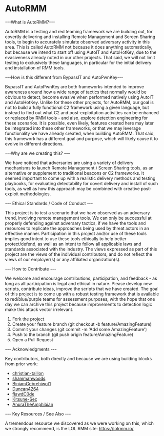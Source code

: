 # AutoRMM

---What is AutoRMM?---

AutoRMM is a testing and red teaming framework we are building out, for covertly delivering and installing Remote Management and Screen Sharing tools, to begin to accurately simulate observed adversary activity in this area.  This is called AutoRMM not because it does anything automatically, but because we intend to start off using AutoIT and AutoHotKey, due to the evasiveness already noted in our other projects.  That said, we will not limit testing to exclusively these languages, in particular for the initial delivery and installation of RMM tools.  

---How is this different from BypassIT and AutoPwnKey---

BypassIT and AutoPwnKey are both frameworks intended to improve awareness around how a wide range of tactics that normally would be obvious to detect, become evasive when performed natively using AutoIT and AutoHotKey.  Unlike for these other projects, for AutoRMM, our goal is not to build a fully functional C2 framework using a given language, but instead to find out what C2 and post-exploitation activities can be enhanced or replaced by RMM tools - and also, explore detection engineering for these scenarios.  It is possible, even likely, features created here may later be integrated into these other frameworks, or that we may leverage functionality we have already created, when building AutoRMM.  That said, this framework has a different goal and purpose, which will likely cause it to evolve in different directions.  

---Why are we creating this? ---

We have noticed that adversaries are using a variety of delivery mechanisms to launch Remote Management / Screen Sharing tools, as an alternative or supplement to traditional beacons or C2 frameworks. It seemed important to come up with a realistic delivery methods and testing playbooks, for evaluating detectability for covert delivery and install of such tools, as well as how this approach may be combined with creative post-exploit methodologies.  

--- Ethical Standards / Code of Conduct ---

This project is to test a scenario that we have observed as an adversary trend, involving remote management tools.  We can only be successful at properly defending against adversary tactics, if we have the tools and resources to replicate the approaches being used by threat actors in an effective manner. Participation in this project and/or use of these tools implies good intent to use these tools ethically to help better protect/defend, as well as an intent to follow all applicable laws and standards associated with the industry. The views expressed as part of this project are the views of the individual contributors, and do not reflect the views of our employer(s) or any affiliated organization(s).  

--- How to Contribute ---

We welcome and encourage contributions, participation, and feedback - as long as all participation is legal and ethical in nature. Please develop new scripts, contribute ideas, improve the scripts that we have created. The goal of this project is to come up with a robust testing framework that is available to red/blue/purple teams for assessment purposes, with the hope that one day we can archive this project because improvements to detection logic make this attack vector irrelevant.

1. Fork the project
2. Create your feature branch (git checkout -b feature/AmazingFeature)
3. Commit your changes (git commit -m 'Add some AmazingFeature')
4. Push to the branch (git push origin feature/AmazingFeature)
5. Open a Pull Request

--- Acknowledgments ---

Key contributors, both directly and because we are using building blocks from prior work:

- [christian-taillon](https://github.com/christian-taillon)
- [shammahwoods](https://github.com/shammahwoods) 
- [BiniamGebrehiwot1](https://github.com/BiniamGebrehiwot1)
- [Duncan4264](https://github.com/Duncan4264)
- [flawdC0de](https://github.com/flawdC0de)
- [Kitsune-Sec](https://github.com/Kitsune-Sec)
- [AnuraTheAmphibian](https://github.com/AnuraTheAmphibian)

--- Key Resources / See Also ---

A tremendous resource we discovered as we were working on this, which we strongly recommend, is the LOL RMM site: https://lolrmm.io/ 
